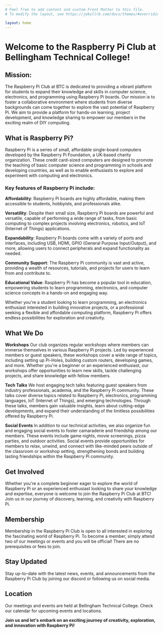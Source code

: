 ```yaml
---
# Feel free to add content and custom Front Matter to this file.
# To modify the layout, see https://jekyllrb.com/docs/themes/#overriding-theme-defaults

layout: home
---
```

# Welcome to the Raspberry Pi Club at Bellingham Technical College!

## Mission:

The Raspberry Pi Club at BTC is dedicated to providing a vibrant platform for students to expand their knowledge and skills in computer science, electronics, and programming using Raspberry Pi boards. Our mission is to foster a collaborative environment where students from diverse backgrounds can come together to explore the vast potential of Raspberry Pi. We aim to provide a platform for hands-on learning, project development, and knowledge sharing to empower our members in the exciting realm of DIY computing.

## What is Raspberry Pi?
Raspberry Pi is a series of small, affordable single-board computers developed by the Raspberry Pi Foundation, a UK-based charity organization. These credit card-sized computers are designed to promote the teaching of basic computer science and programming in schools and developing countries, as well as to enable enthusiasts to explore and experiment with computing and electronics.

### Key features of Raspberry Pi include:

**Affordability**: Raspberry Pi boards are highly affordable, making them accessible to students, hobbyists, and professionals alike.

**Versatility**: Despite their small size, Raspberry Pi boards are powerful and versatile, capable of performing a wide range of tasks, from basic computing to complex projects involving electronics, robotics, and IoT (Internet of Things) applications.

**Expandability**: Raspberry Pi boards come with a variety of ports and interfaces, including USB, HDMI, GPIO (General Purpose Input/Output), and more, allowing users to connect peripherals and expand functionality as needed.

**Community Support**: The Raspberry Pi community is vast and active, providing a wealth of resources, tutorials, and projects for users to learn from and contribute to.

**Educational Value**: Raspberry Pi has become a popular tool in education, empowering students to learn programming, electronics, and computer science concepts in a hands-on and engaging way.

Whether you're a student looking to learn programming, an electronics enthusiast interested in building innovative projects, or a professional seeking a flexible and affordable computing platform, Raspberry Pi offers endless possibilities for exploration and creativity.

## What We Do
**Workshops**
Our club organizes regular workshops where members can immerse themselves in various Raspberry Pi projects. Led by experienced members or guest speakers, these workshops cover a wide range of topics, including setting up Pi-Holes, building custom routers, developing games, and more. Whether you're a beginner or an experienced enthusiast, our workshops offer opportunities to learn new skills, tackle challenging projects, and share knowledge with fellow members.

**Tech Talks**
We host engaging tech talks featuring guest speakers from industry professionals, academia, and the Raspberry Pi community. These talks cover diverse topics related to Raspberry Pi, electronics, programming languages, IoT (Internet of Things), and emerging technologies. Through these talks, members gain valuable insights, learn about cutting-edge developments, and expand their understanding of the limitless possibilities offered by Raspberry Pi.

**Social Events**
In addition to our technical activities, we also organize fun and engaging social events to foster camaraderie and friendship among our members. These events include game nights, movie screenings, pizza parties, and outdoor activities. Social events provide opportunities for members to relax, unwind, and connect with like-minded peers outside of the classroom or workshop setting, strengthening bonds and building lasting friendships within the Raspberry Pi community.

## Get Involved
Whether you're a complete beginner eager to explore the world of Raspberry Pi or an experienced enthusiast looking to share your knowledge and expertise, everyone is welcome to join the Raspberry Pi Club at BTC! Join us in our journey of discovery, learning, and creativity with Raspberry Pi.

## Membership
Membership in the Raspberry Pi Club is open to all interested in exploring the fascinating world of Raspberry Pi. To become a member, simply attend two of our meetings or events and you will be official! There are no prerequisites or fees to join.

## Stay Updated
Stay up-to-date with the latest news, events, and announcements from the Raspberry Pi Club by joining our discord or following us on social media.

## Location
Our meetings and events are held at Bellingham Technical College. Check our calendar for upcoming events and locations.

**Join us and let's embark on an exciting journey of creativity, exploration, and innovation with Raspberry Pi!**